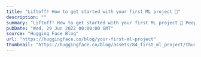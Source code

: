 ```yaml
---
title: "Liftoff! How to get started with your first ML project 🚀"
description: ""
summary: "Liftoff! How to get started with your first ML project 🚀 People who are new to the Machine Learning ..."
pubDate: "Wed, 29 Jun 2022 00:00:00 GMT"
source: "Hugging Face Blog"
url: "https://huggingface.co/blog/your-first-ml-project"
thumbnail: "https://huggingface.co/blog/assets/84_first_ml_project/thumbnail.png"
---
```



